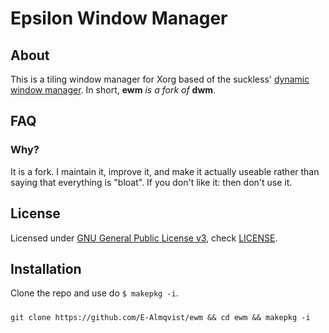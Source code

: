 # Epsilon Window Manager 

## About
This is a tiling window manager for Xorg based of the suckless' [dynamic window manager](http://dwm.suckless.org/). In short, **ewm** *is a fork of* **dwm**.

## FAQ
### Why?
It is a fork. I maintain it, improve it, and make it actually useable rather than saying that everything is "bloat". If you don't like it: then don't use it.

## License
Licensed under [GNU General Public License v3](https://www.gnu.org/licenses/gpl-3.0.en.html), check [LICENSE](LICENSE).

## Installation
Clone the repo and use do `$ makepkg -i`.
#####
`git clone https://github.com/E-Almqvist/ewm && cd ewm && makepkg -i`
